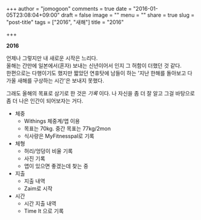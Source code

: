 +++
author = "jomogoon"
comments = true
date = "2016-01-05T23:08:04+09:00"
draft = false
image = ""
menu = ""
share = true
slug = "post-title"
tags = ["2016", "새해"]
title = "2016"

+++

**2016** 

언제나 그렇지만 내 새로운 시작은 느리다.  
올해는 간만에 일본에서(혼자) 보내는 신년이어서 인지 그 허함이 더했던 것 같다.  
한편으로는 다행이기도 했지만 짧았던 연휴탓에 남들이 하는 '지난 한해를 돌아보고 다가올 새해를 구상하는 시간'은 보내지 못했다.

그래도 올해의 목표로 삼기로 한 것은 *기록* 이다.
나 자신을 좀 더 잘 알고 그걸 바탕으로 좀 더 나은 인간이 되어보자는 거다.

* 체중
   * Withings 체중계/앱 이용
   * 목표는 70kg. 중간 목표는 77kg/2mon
   * 식사량은 MyFitnesspal로 기록
* 체형
   * 허리/엉덩이 비율 기록
   * 사진 기록
   * 앱이 있으면 좋겠는데 찾는 중
* 지출
   * 지출 내역
   * Zaim로 시작
* 시간
   * 시간 지출 내역
   * Time It 으로 기록